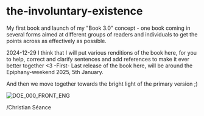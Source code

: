 # the-involuntary-existence
My first book and launch of my "Book 3.0" concept - one book coming in several forms aimed at different groups of readers and individuals to get the points across as effectively as possible.

2024-12-29 
I think that I will put various renditions of the book here, for you to help, correct and clarify sentences and add references to make it ever better together <3
-First- Last release of the book here, will be around the Epiphany-weekend 2025, 5th January. 

And then we move together towards the bright light of the primary version ;)

![DOE_000_FRONT_ENG](https://github.com/user-attachments/assets/27d0c5ff-c38b-4658-ad74-76baf095ee9d)

/Christian Séance
